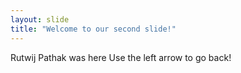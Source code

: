 ```yaml
---
layout: slide
title: "Welcome to our second slide!"
---
```

Rutwij Pathak was here
Use the left arrow to go back!
